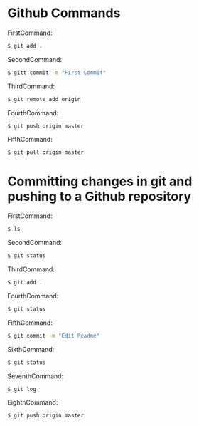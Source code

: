 # Github Commands

FirstCommand:
```sh
$ git add .
```

SecondCommand:
```sh
$ gitt commit -m "First Commit"
```

ThirdCommand:
```sh
$ git remote add origin
```

FourthCommand:
```sh
$ git push origin master
```

FifthCommand:
```sh
$ git pull origin master
```


# Committing changes in git and pushing to a Github repository
FirstCommand:
```sh
$ ls
```

SecondCommand:
```sh
$ git status
```

ThirdCommand:
```sh
$ git add . 
```

FourthCommand:
```sh
$ git status 
```

FifthCommand:
```sh
$ git commit -m "Edit Readme"
```
SixthCommand:
```sh
$ git status 
```
SeventhCommand:
```sh
$ git log
```
EighthCommand:
```sh
$ git push origin master
```
